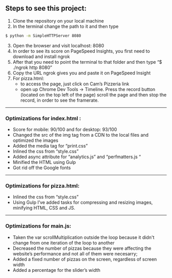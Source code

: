 ## Steps to see this project:
1. Clone the repository on your local machine
2. In the terminal change the path to it and then type

```bash
$ python -m SimpleHTTPServer 8080
```

3. Open the browser and visit localhost: 8080
4. In order to see its score on PageSpeed Insights, you first need to download and install ngrok
5. After that you need to point the terminal to that folder and then type “$ ./ngrok http 8080”
6. Copy the URL ngrok gives you and paste it on PageSpeed Insight
7. For pizza.html:
	- to access the page, just click on Cam’s Pizzeria link
	- open up Chrome Dev Tools -> Timeline. Press the record button (located on the top left of the page) scroll the page and then stop the record, in order to see the framerate.


--------------

### Optimizations  for index.html :  
- Score for mobile: 90/100 and for desktop: 93/100
- Changed the src of the img tag from a CDN to the local files and optimized the images
- Added the media tag for “print.css”
- Inlined the css from “style.css”
- Added async attribute for “analytics.js” and “perfmatters.js “
- Minified the HTML using Gulp
- Got rid off the Google fonts

--------------

### Optimizations for pizza.html:

  - Inlined the css from “style.css”
  - Using Gulp  I’ve added tasks for compressing and resizing images, minifying HTML, CSS and JS.

--------------

### Optimizations for main.js:

- Taken the var scrollMultiplication outside the loop because it didn't change from one iteration of the loop to another
- Decreased the number of pizzas because they were affecting the website’s performance and not all of them were necesarry;
- Added a fixed number of pizzas on the screen, regardless of screen width
- Added a percentage for the slider’s width

